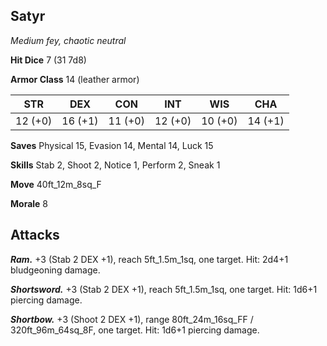 ## Satyr

*Medium fey, chaotic neutral*

**Hit Dice** 7 (31 7d8)

**Armor Class** 14 (leather armor)

| STR     | DEX     | CON     | INT     | WIS     | CHA     |
|---------|---------|---------|---------|---------|---------|
| 12 (+0) | 16 (+1) | 11 (+0) | 12 (+0) | 10 (+0) | 14 (+1) |

**Saves** Physical 15, Evasion 14, Mental 14, Luck 15

**Skills** Stab 2, Shoot 2, Notice 1, Perform 2, Sneak 1

**Move** 40ft\_12m\_8sq\_F

**Morale** 8

## Attacks

***Ram.*** +3 (Stab 2 DEX +1), reach 5ft\_1.5m\_1sq, one target. Hit: 2d4+1 bludgeoning damage.

***Shortsword.*** +3 (Stab 2 DEX +1), reach 5ft\_1.5m\_1sq, one target. Hit: 1d6+1 piercing damage.

***Shortbow.*** +3 (Shoot 2 DEX +1), range 80ft\_24m\_16sq\_FF / 320ft\_96m\_64sq\_8F, one target. Hit: 1d6+1 piercing damage.

